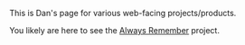 This is Dan's page for various web-facing projects/products.

You likely are here to see the [Always Remember](./911) project.

